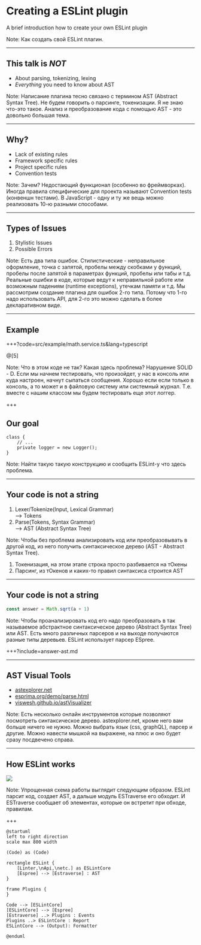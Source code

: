 # Creating a ESLint plugin

A brief introduction how to create your own ESLint plugin

Note:
Как создать свой ESLint плагин.

---

## This talk is *NOT*
* About parsing, tokenizing, lexing
* *Everything* you need to know about AST

Note:
Написание плагина тесно связано с термином AST (Abstract Syntax Tree).
Не будем говорить о парсинге, токенизации. Я не знаю что-это такое.
Анализ и преобразование кода с помощью AST - это довольно большая тема.

---

## Why?
* Lack of existing rules
* Framework specific rules
* Project specific rules
* Convention tests

Note:
Зачем?
Недостающий функционал (особенно во фреймворках).
Иногда правила специфические для проекта называют Convention tests (конвеншн тестами).
В JavaScript - одну и ту же вещь можно реализовать 10-ю разными способами.

---

## Types of Issues

1. Stylistic Issues
2. Possible Errors

Note:
Есть два типа ошибок.
Стилистические - неправильное оформление, точка с запятой, пробелы между скобками у функций, пробелы после запятой в параметрах функций, пробелы или табы и т.д.
Реальные ошибки в коде, которые ведут к неправильной работе или возможным падениям (runtime exceptions), утечкам памяти и т.д.
Мы рассмотрим создание плагина для ошибок 2-го типа.
Потому что 1-го надо использовать API, для 2-го это можно сделать в более декларативном виде.

---

## Example

+++?code=src/example/math.service.ts&lang=typescript

@[5]

Note:
Что в этом коде не так? Какая здесь проблема?
Нарушение SOLID - D.
Если мы начнем тестировать, что произойдет, у нас в консоль или куда настроен, начнут сыпаться сообщения.
Хорошо если если только в консоль, а то может и в файловую систему или системный журнал.
Т.е. вместе с нашим классом мы будем тестировать еще этот логгер.

+++

## Our goal
```
class {
    // ...
    private logger = new Logger();
}
```

Note:
Найти такую такую конструкцию и сообщить ESLint-у что здесь проблема.

---

## Your code is not a string

1. Lexer/Tokenize(Input, Lexical Grammar)  
   --> Tokens
2. Parse(Tokens, Syntax Grammar)  
   --> AST (Abstract Syntax Tree)

Note:
Чтобы без проблема анализировать код или преобразовывать в другой код, из него получить синтаксическое дерево (AST - Abstract Syntax Tree).
1. Токенизация, на этом этапе строка просто разбивается на тОкены
2. Парсинг, из тОкенов и каких-то правил синтаксиса строится AST

---

## Your code is not a string

```js
const answer = Math.sqrt(a + 1)
```

Note:
Чтобы проанализировать код его надо преобразовать в так называемое абстрактное синтаксическое дерево (Abstract Syntax Tree) или AST.
Есть много различных парсеров и на выходе получаются разные типы деревьев.
ESLint использует парсер ESpree.

+++?include=answer-ast.md

---

## AST Visual Tools
* [astexplorer.net](https://astexplorer.net/#/gist/433bc0721837f6131015237244f42340/97b61c07409adf0fdb7ccaf7a8dc373cae39c353)
* [esprima.org/demo/parse.html]("http://esprima.org/demo/parse.html?code=const%20answer%20%3D%20Math.sqrt(a%20%2B%201)")
* [viswesh.github.io/astVisualizer](https://viswesh.github.io/astVisualizer/index.html)

Note:
Есть несколько онлайн инструментов которые позволяют посмотреть синтаксическое дерево.
astexplorer.net, кроме него вам больше ничего не нужно.
Можно выбрать язык (css, graphQL), парсер и другие.
Можно навести мышкой на выражене, на плюс и оно будет сразу посдвечено справа.

---

## How ESLint works

![](http://www.plantuml.com/plantuml/img/JL1BQyCm3BuRz1zqR64DFOuSIal9JeEMjRSj1vEegI6nWwoqXRB_FgklnGTXVVeUifTHBClGjM1QEWXAG7RDKR1sJ9MuuC74ohQ4dRtW-toEPrVB4GoOoJhKD4KRyNvJJ3NMDubUx3wT5xo2mNI-jI5--_6htgLAKcMbIk-qTM1w48lOCr69izb26s5x8eu9o76rsuFvrPW3suvmsmwDyr4pRgXkyT2zN4imu-vfUylGqIWWonOlonoB4tc9O9w8Jl-D4k6B-i02PWIg-MGpI3_8DCUFm9sLz6hTRKc-Jh_y1m00)

Note:
Упрощенная схема работы выглядит следующим образом.
ESLint парсит код, создает AST, а дальше модуль ESTraverse его обходит.
И ESTraverse сообщает об элементах, которые он встретит при обходе, правилам.

+++

```uml
@startuml
left to right direction
scale max 800 width

(Code) as (Code)

rectangle ESLint {
    [Linter,\nApi,\netc.] as ESLintCore
    [Espree] --> [Estraverse] : AST
}

frame Plugins {
}

Code --> [ESLintCore]
[ESLintCore] --> [Espree]
[Estraverse] ..> Plugins : Events
Plugins ..> ESLintCore : Report
ESLintCore --> (Output): Formatter

@enduml
```

<!-- 
Токены это объекты которые отражают какую-то конструкцию в коде
чтобы создать плагин нам надо придумать, ему название, написать логику нахождения плохого кода
нам нужно написать модуль, из модуля выставить объект rules, у которого свойства - идентификатор правила, а значение объект
объект в в котором должно быть функция create, в которую передается контекст,
мы должны возвратить объект ключи у которого - это типы токенов из AST дерева.
Декларативно: methods definition два раза
мы говорим что мы заинтересованы только в таком типе объектов?
Если Estraverse при обходе дерева встречает такой тип ноды, то он вызывает эту функцию с этой нодой в качестве параметра.
Как сделать fix?
Чтобы создать плагин надо создать npm модуль с именем eslint-plugin-имя
estraverse обходит дерево и вызывает функцию именем типа ноды, когда идет сверху внизу
    и вызывается функция с именем типа ноды и суффиксом :exit когда обход идет снизу вверх
есть 2 тип событий: 1 тип ноды и тип ноды + exit 2-ой тип: т.н. называемый codepath
    codepath (путь выполнения кода) тут https://eslint.org/docs/developer-guide/code-path-analysis
    События пути выполнения кода, т.е. это когда встречаются if, switch, циклы, блоки и т.п.
-->
